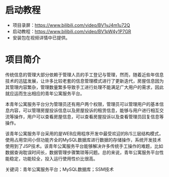 # 启动教程

- 项目录屏：https://www.bilibili.com/video/BV1yJ4m1u72Q
- 启动教程：https://www.bilibili.com/video/BV1pW4y1P7GR
- 安装包在视频详情中已提供。

# 项目简介
传统信息的管理大部分依赖于管理人员的手工登记与管理，然而，随着近些年信息技术的迅猛发展，让许多比较老套的信息管理模式进行了更新迭代，房屋信息因为其管理内容繁杂，管理数量繁多导致手工进行处理不能满足广大用户的需求，因此就应运而生出相应的青年公寓服务平台。

本青年公寓服务平台分为管理员还有用户两个权限，管理员可以管理用户的基本信息内容，可以管理房屋投诉信息以及房屋投诉的租赁信息，能够与用户进行相互交流等操作，用户可以查看房屋信息，可以查看房屋投诉以及查看管理员回复信息等操作。

该青年公寓服务平台采用的是WEB应用程序开发中最受欢迎的B/S三层结构模式，使用占用空间小但功能齐全的MySQL数据库进行数据的存储操作，系统开发技术使用到了JSP技术。该青年公寓服务平台能够解决许多传统手工操作的难题，比如数据查询耽误时间长，数据管理步骤繁琐等问题。总的来说，青年公寓服务平台性能稳定，功能较全，投入运行使用性价比很高。 

关键词：青年公寓服务平台；MySQL数据库；SSM技术
